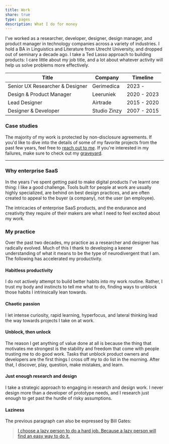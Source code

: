 ```yaml
---
title: Work
share: true
type: pages
description: What I do for money
---
```


I've worked as a researcher, developer, designer, design manager, and product manager in technology companies across a variety of industries. I hold a BA in Linguistics and Literature from Utrecht University, and dropped out of seminary a decade ago. I take a Ted Lasso approach to building products: I care little about my job title, and a lot about whatever activity will help us solve problems more effectively.

| Title    | Company | Timeline |
| -------- | ------- | ------- |
| Senior UX Researcher & Designer | Gerimedica | 2023 - |
| Design & Product Manager | Leeruniek | 2020 - 2023 |
| Lead Designer | Airtrade | 2015 - 2020 |
| Designer & Developer | Studio Zinzy | 2007 - 2015 |

### Case studies
The majority of my work is protected by non-disclosure agreements. If you'd like to dive into the details of some of my favorite projects from the past few years, feel free to [reach out to me](/hello). If you're interested in my failures, make sure to check out my [graveyard](/graveyard).

---

### Why enterprise SaaS
In the years I've spent getting paid to make digital products I've learnt one thing: I like a good challenge. Tools built for people at work are usually highly specialized, are behind on best design practices, and are often created to appeal to the buyer (a company), not the user (an employee).

The intricacies of enterprise SaaS products, and the endurance and creativity they require of their makers are what I need to feel excited about my work.

### My practice
Over the past two decades, my practice as a researcher and designer has radically evolved. Much of this I thank to developing a keener understanding of what it means to be the type of neurodivergent that I am. The following has accelerated my productivity. 

#### Habitless productivity
I do not actively attempt to build better habits into my work routine.  Rather, I trust my body and instincts to tell me what to do, finding ways to unblock those habits I intrinsically lean towards.

#### Chaotic passion
I let intense curiosity, rapid learning, hyperfocus, and lateral thinking lead the way towards projects I take on at work.

#### Unblock, then unlock
The reason I get anything of value done at all is because the thing that motivates me strongest is the stability and freedom that come with people trusting me to do good work. Tasks that unblock product owners and developers are the first things I cross off my to do list in the morning. After that, I discover, play, question, make mistakes, and learn.

#### Just enough research and design
I take a strategic approach to engaging in research and design work. I never design more than a developer of prototype needs, and I research just enough to get past the hurdle of risky assumptions.

#### Laziness
The previous paragraph can also be expressed by Bill Gates:

> [I choose a lazy person to do a hard job. Because a lazy person will find an easy way to do it.](https://www.goodreads.com/quotes/568877-i-choose-a-lazy-person-to-do-a-hard-job) 